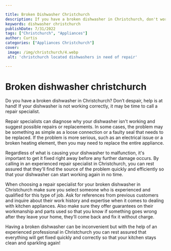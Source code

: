 ```yaml
---

title: Broken Dishwasher Christchurch
description: If you have a broken dishwasher in Christchurch, don't worry - read on to find out how to get it fixed!
keywords: dishwasher christchurch
publishDate: 7/31/2022
tags: ["Christchurch", "Appliances"]
author: Curtis
categories: ["Appliances Christchurch"]
cover: 
 image: /img/christchurch/4.webp
 alt: 'christchurch located dishwashers in need of repair'

---
```


# Broken dishwasher christchurch

Do you have a broken dishwasher in Christchurch? Don’t despair, help is at hand! If your dishwasher is not working correctly, it may be time to call a repair specialist.
 
Repair specialists can diagnose why your dishwasher isn't working and suggest possible repairs or replacements. In some cases, the problem may be something as simple as a loose connection or a faulty seal that needs to be replaced. If the problem is more serious, such as an electrical issue or a broken heating element, then you may need to replace the entire appliance. 

Regardless of what is causing your dishwasher to malfunction, it's important to get it fixed right away before any further damage occurs. By calling in an experienced repair specialist in Christchurch, you can rest assured that they'll find the source of the problem quickly and efficiently so that your dishwasher can start working again in no time. 
 
When choosing a repair specialist for your broken dishwasher in Christchurch make sure you select someone who is experienced and qualified for this type of job. Ask for references from previous customers and inquire about their work history and expertise when it comes to dealing with kitchen appliances. Also make sure they offer guarantees on their workmanship and parts used so that you know if something goes wrong after they leave your home, they’ll come back and fix it without charge. 
 
Having a broken dishwasher can be inconvenient but with the help of an experienced professional in Christchurch you can rest assured that everything will get fixed quickly and correctly so that your kitchen stays clean and sparkling again!